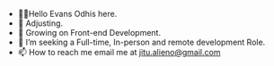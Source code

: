 - 🐱‍👤Hello Evans Odhis here.
- 🔧 Adjusting.
- 🌱 Growing on Front-end Development.
- 🌆 I’m seeking a Full-time, In-person and remote development Role.
- 📫 How to reach me email me at jitu.alieno@gmail.com

<!---
evans-owa/evans-owa is a ✨ special ✨ repository because its `README.md` (this file) appears on your GitHub profile.
You can click the Preview link to take a look at your changes.
--->
